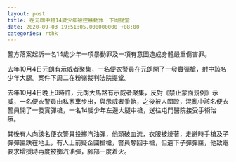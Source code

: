 ```yaml
---
layout: post
title: 在元朗中槍14歲少年被控暴動罪　下周提堂
date: 2020-09-03 19:51:05.000000000 +08:00
categories: rthk
---
```


警方落案起訴一名14歲少年一項暴動罪及一項有意圖造成身體嚴重傷害罪。

去年10月4日元朗有示威者聚集，一名便衣警員在元朗開了一發實彈槍，射中該名少年大腿。案件下周二在粉嶺裁判法院提堂。

去年10月4日晚上9時許，元朗大馬路有示威者聚集，反對《禁止蒙面規例》示威，一名便衣警員由私家車步出，與示威者爭執，之後被人圍毆，混亂中該名便衣警員開了一發實彈槍，一名14歲少年左邊大腿中槍，送往屯門醫院接受手術治療。

其後有人向該名便衣警員投擲汽油彈，他頭破血流，衣服被燒著，走避時手槍及子彈彈匣跌在地上，有人上前疑企圖搶槍，警員奪回手槍，但遺下子彈彈匣，他致電要求增援時再度被擲汽油彈，腳部一度着火。
